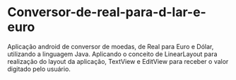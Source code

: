# Conversor-de-real-para-d-lar-e-euro
Aplicação android de conversor de moedas, de Real para Euro e Dólar, utilizando a linguagem Java. Aplicando o conceito de LinearLayout para realização do layout da aplicação,  TextView e EditView para receber o valor digitado pelo usuário.
